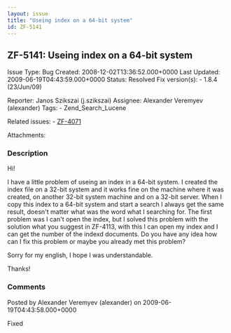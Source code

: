 ```yaml
---
layout: issue
title: "Useing index on a 64-bit system"
id: ZF-5141
---
```


ZF-5141: Useing index on a 64-bit system
----------------------------------------

 Issue Type: Bug Created: 2008-12-02T13:36:52.000+0000 Last Updated: 2009-06-19T04:43:59.000+0000 Status: Resolved Fix version(s): - 1.8.4 (23/Jun/09)
 
 Reporter:  Janos Szikszai (j.szikszai)  Assignee:  Alexander Veremyev (alexander)  Tags: - Zend\_Search\_Lucene
 
 Related issues: - [ZF-4071](/issues/browse/ZF-4071)
 
 Attachments: 
### Description

Hi!

I have a little problem of useing an index in a 64-bit system. I created the index file on a 32-bit system and it works fine on the machine where it was created, on another 32-bit system machine and on a 32-bit server. When I copy this index to a 64-bit system and start a search I always get the same result, doesn't matter what was the word what I searching for. The first problem was I can't open the index, but I solved this problem with the solution what you suggest in ZF-4113, with this I can open my index and I can get the number of the indexd documents. Do you have any idea how can I fix this problem or maybe you already met this problem?

Sorry for my english, I hope I was understandable.

Thanks!

 

 

### Comments

Posted by Alexander Veremyev (alexander) on 2009-06-19T04:43:58.000+0000

Fixed

 

 